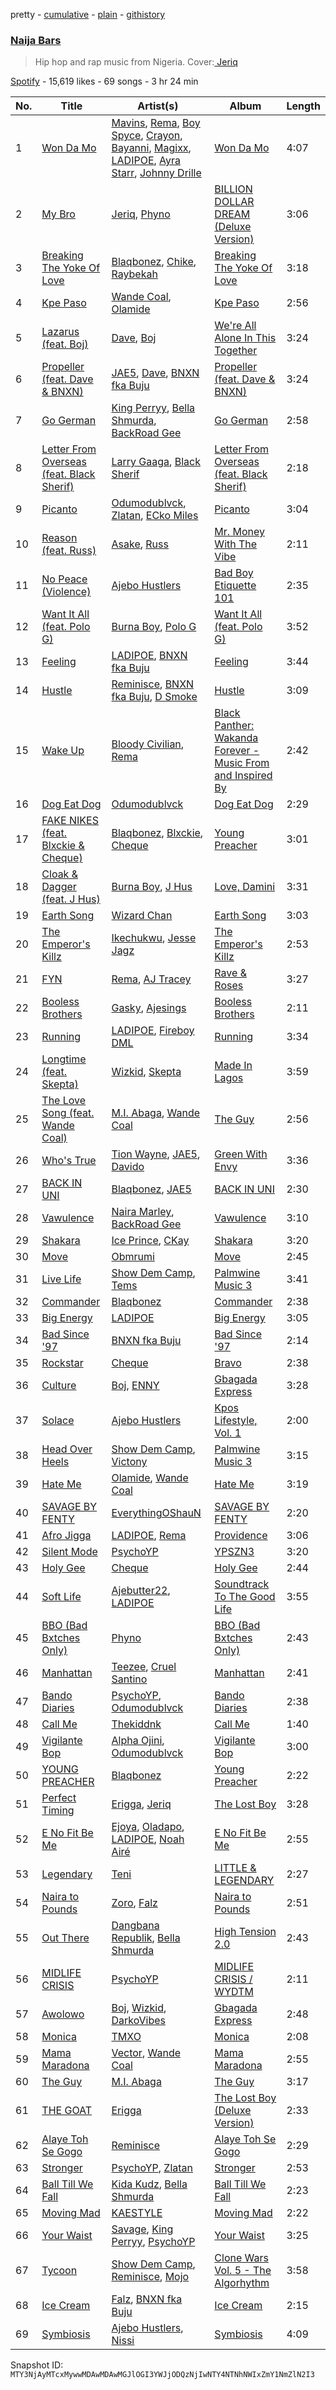 pretty - [cumulative](/playlists/cumulative/37i9dQZF1DWUHcUDX0za7N.md) - [plain](/playlists/plain/37i9dQZF1DWUHcUDX0za7N) - [githistory](https://github.githistory.xyz/mackorone/spotify-playlist-archive/blob/main/playlists/plain/37i9dQZF1DWUHcUDX0za7N)

### [Naija Bars ](https://open.spotify.com/playlist/37i9dQZF1DWUHcUDX0za7N)

> Hip hop and rap music from Nigeria\. Cover:<a href="https://open.spotify.com/artist/7MJaBrtUNMCVWliXOa7mwk?si=GZYCF3NjTmWkpbhFM2RqRA" > Jeriq </a>

[Spotify](https://open.spotify.com/user/spotify) - 15,619 likes - 69 songs - 3 hr 24 min

| No. | Title | Artist(s) | Album | Length |
|---|---|---|---|---|
| 1 | [Won Da Mo](https://open.spotify.com/track/0xPz8qjfchKRCAmABJH65Z) | [Mavins](https://open.spotify.com/artist/5JWBXFlYkBy3n2oN1To790), [Rema](https://open.spotify.com/artist/46pWGuE3dSwY3bMMXGBvVS), [Boy Spyce](https://open.spotify.com/artist/6DUbLg2GQ7Dd7G9v6uwoPT), [Crayon](https://open.spotify.com/artist/3Uv5hfyuC7TkLsQ6p4ikSb), [Bayanni](https://open.spotify.com/artist/6FbCERtE2CKqEWihHMYjcG), [Magixx](https://open.spotify.com/artist/0rskhjcLm5BxjwZDRs4142), [LADIPOE](https://open.spotify.com/artist/379IT6Szv0zgnw4xrdu4mu), [Ayra Starr](https://open.spotify.com/artist/3ZpEKRjHaHANcpk10u6Ntq), [Johnny Drille](https://open.spotify.com/artist/4f8vvLN5Rt3WszqOqVR9e9) | [Won Da Mo](https://open.spotify.com/album/6QwF6NbMHG9BWKNctTw2pC) | 4:07 |
| 2 | [My Bro](https://open.spotify.com/track/40PfZ3BA3B9DXqiOC7yUFh) | [Jeriq](https://open.spotify.com/artist/7MJaBrtUNMCVWliXOa7mwk), [Phyno](https://open.spotify.com/artist/6acbdy69rtlv8m9EW31MYl) | [BILLION DOLLAR DREAM \(Deluxe Version\)](https://open.spotify.com/album/17JDg6vlGbIPHoYT7Z0hPi) | 3:06 |
| 3 | [Breaking The Yoke Of Love](https://open.spotify.com/track/4Qpilnxi20LRgYr3a9iOJA) | [Blaqbonez](https://open.spotify.com/artist/12kjvw4e3gLp6qVHO65n7W), [Chike](https://open.spotify.com/artist/6zK1M4TcabpLQMNmmG2P0Q), [Raybekah](https://open.spotify.com/artist/0SwPkNmxB2YGHWVJMI8kpW) | [Breaking The Yoke Of Love](https://open.spotify.com/album/2gFTRUI821BCGGx2VNy3w6) | 3:18 |
| 4 | [Kpe Paso](https://open.spotify.com/track/4Mlgf7GD6bbx09N4uxqU3S) | [Wande Coal](https://open.spotify.com/artist/1fYVmAFB7sC7eDoF3mJXla), [Olamide](https://open.spotify.com/artist/4ovtyvs7j1jSmwhkBGHqSr) | [Kpe Paso](https://open.spotify.com/album/4UwYrizY5gCAUZJugVF9DR) | 2:56 |
| 5 | [Lazarus \(feat\. Boj\)](https://open.spotify.com/track/4wvnXoQqjIOoEis5eyTbCl) | [Dave](https://open.spotify.com/artist/6Ip8FS7vWT1uKkJSweANQK), [Boj](https://open.spotify.com/artist/4qYpTEJThZ8FC8KzyFrSWW) | [We're All Alone In This Together](https://open.spotify.com/album/6HwzIlrCDq3WF9vMq8meqG) | 3:24 |
| 6 | [Propeller \(feat\. Dave & BNXN\)](https://open.spotify.com/track/4A7sSA10D35HQUNrSOl5Zo) | [JAE5](https://open.spotify.com/artist/3NbqBIc16CNAe5nYSmHR3p), [Dave](https://open.spotify.com/artist/6Ip8FS7vWT1uKkJSweANQK), [BNXN fka Buju](https://open.spotify.com/artist/3zaDigUwjHvjOkSn0NDf9x) | [Propeller \(feat\. Dave & BNXN\)](https://open.spotify.com/album/1HpHd9hLNy77kZx5w07xqD) | 3:24 |
| 7 | [Go German](https://open.spotify.com/track/1YpGByjEamqwgni31e3Ylu) | [King Perryy](https://open.spotify.com/artist/2Srxd4jkUb5hcZEJO1SPnW), [Bella Shmurda](https://open.spotify.com/artist/7kK5badbqOjd8WlT2XWMeM), [BackRoad Gee](https://open.spotify.com/artist/51op6E2hjkeutwFhgw32mL) | [Go German](https://open.spotify.com/album/566SSg2JNZLMGCVu8euxNN) | 2:58 |
| 8 | [Letter From Overseas \(feat\. Black Sherif\)](https://open.spotify.com/track/67KA6E6erqyx2lL3ib0mxZ) | [Larry Gaaga](https://open.spotify.com/artist/62s0EsXQNJEwy8fKZ386VU), [Black Sherif](https://open.spotify.com/artist/2LiqbH7OhqP0yuaG8VL1wJ) | [Letter From Overseas \(feat\. Black Sherif\)](https://open.spotify.com/album/6ucz02tBn7xRIRjJJ5kfHA) | 2:18 |
| 9 | [Picanto](https://open.spotify.com/track/32R7SBDSQmhDM4qUgzTc6z) | [Odumodublvck](https://open.spotify.com/artist/3LOm0AZjpwVQebvkyanjDy), [Zlatan](https://open.spotify.com/artist/4mSWNal2Ixxf1zrXSTLoep), [ECko Miles](https://open.spotify.com/artist/7F57A9yjaUOkPcsEjyv4MD) | [Picanto](https://open.spotify.com/album/02rMmHXgJwTxkulqSrcgJc) | 3:04 |
| 10 | [Reason \(feat\. Russ\)](https://open.spotify.com/track/6WavyUNdnJk9SRW7ko9ack) | [Asake](https://open.spotify.com/artist/3a1tBryiczPAZpgoZN9Rzg), [Russ](https://open.spotify.com/artist/1z7b1Pr1rSlvWRzsW3HOrS) | [Mr\. Money With The Vibe](https://open.spotify.com/album/0lzPMIAYhhUSD2BPT0VQWI) | 2:11 |
| 11 | [No Peace \(Violence\)](https://open.spotify.com/track/1uQqjEsdd6LEKpfZxAeIIl) | [Ajebo Hustlers](https://open.spotify.com/artist/7oVwzvvrXEC8LbXhaNjTi4) | [Bad Boy Etiquette 101](https://open.spotify.com/album/2DNwwAZeVYl3Ld9zTP4zBA) | 2:35 |
| 12 | [Want It All \(feat\. Polo G\)](https://open.spotify.com/track/45s98gUcOcj5nJeFDNLH2g) | [Burna Boy](https://open.spotify.com/artist/3wcj11K77LjEY1PkEazffa), [Polo G](https://open.spotify.com/artist/6AgTAQt8XS6jRWi4sX7w49) | [Want It All \(feat\. Polo G\)](https://open.spotify.com/album/4sfZvwEahjF7he9xtv3Ftf) | 3:52 |
| 13 | [Feeling](https://open.spotify.com/track/29e2gdZN35wxeGgDtkXjIa) | [LADIPOE](https://open.spotify.com/artist/379IT6Szv0zgnw4xrdu4mu), [BNXN fka Buju](https://open.spotify.com/artist/3zaDigUwjHvjOkSn0NDf9x) | [Feeling](https://open.spotify.com/album/7HUbrb8z5gdwm9OoPEDh5A) | 3:44 |
| 14 | [Hustle](https://open.spotify.com/track/4cL6ewTK0FjZKtbajym8zp) | [Reminisce](https://open.spotify.com/artist/4YIOi9aFNviV1jRQeiNZgO), [BNXN fka Buju](https://open.spotify.com/artist/3zaDigUwjHvjOkSn0NDf9x), [D Smoke](https://open.spotify.com/artist/23rK0hajv5ix2yPM4IIgOo) | [Hustle](https://open.spotify.com/album/76r9uFJKQoU35DH0uVaxoH) | 3:09 |
| 15 | [Wake Up](https://open.spotify.com/track/11eM29CRUKqdlb6zHe13pP) | [Bloody Civilian](https://open.spotify.com/artist/59gzAeE63TMTxOdjU3Ew0K), [Rema](https://open.spotify.com/artist/46pWGuE3dSwY3bMMXGBvVS) | [Black Panther: Wakanda Forever \- Music From and Inspired By](https://open.spotify.com/album/06RK0wX4GqHcxBtHlVoGH5) | 2:42 |
| 16 | [Dog Eat Dog](https://open.spotify.com/track/4XYpWMW1ec7GJW2Eq8UA9k) | [Odumodublvck](https://open.spotify.com/artist/3LOm0AZjpwVQebvkyanjDy) | [Dog Eat Dog](https://open.spotify.com/album/00Q28Y8WQym1RRqM6iYmTH) | 2:29 |
| 17 | [FAKE NIKES \(feat\. Blxckie & Cheque\)](https://open.spotify.com/track/7bhBk8gX5aRsiUTBaaaCwq) | [Blaqbonez](https://open.spotify.com/artist/12kjvw4e3gLp6qVHO65n7W), [Blxckie](https://open.spotify.com/artist/4pQcWzOMSmmz5DK6TqO2FL), [Cheque](https://open.spotify.com/artist/4oQyXxDBq8FBhsjjS7MbcM) | [Young Preacher](https://open.spotify.com/album/5J4BbjFnBq9C31xsph3ld2) | 3:01 |
| 18 | [Cloak & Dagger \(feat\. J Hus\)](https://open.spotify.com/track/0cE68B5sCz9f3snJ5ueTGZ) | [Burna Boy](https://open.spotify.com/artist/3wcj11K77LjEY1PkEazffa), [J Hus](https://open.spotify.com/artist/2a0uxJgbvvIRI4GX8pYfcr) | [Love, Damini](https://open.spotify.com/album/6kgDkAupBVRSqbJPUaTJwQ) | 3:31 |
| 19 | [Earth Song](https://open.spotify.com/track/3jpNez5xEOn21zVcZwOXIy) | [Wizard Chan](https://open.spotify.com/artist/4NiZlwuau3hlznWpJYnme4) | [Earth Song](https://open.spotify.com/album/66g3VnctJ29DzhC0Rkh9FP) | 3:03 |
| 20 | [The Emperor's Killz](https://open.spotify.com/track/4Dji6d3OBRuQ8AVSkoiCvy) | [Ikechukwu](https://open.spotify.com/artist/7xhdfJjebilccfAhprilhE), [Jesse Jagz](https://open.spotify.com/artist/30N9JY1VoDikz8Czs2TKtT) | [The Emperor's Killz](https://open.spotify.com/album/1ntps2YD2MokdrfPpgPSRV) | 2:53 |
| 21 | [FYN](https://open.spotify.com/track/0kmVNMFtYuiN3vjyxsyZZS) | [Rema](https://open.spotify.com/artist/46pWGuE3dSwY3bMMXGBvVS), [AJ Tracey](https://open.spotify.com/artist/4Xi6LSfFqv26XgP9NKN26U) | [Rave & Roses](https://open.spotify.com/album/0xrTH9uvOL1BoFAOR61zTG) | 3:27 |
| 22 | [Booless Brothers](https://open.spotify.com/track/7gTgdhChd3dH93Ej8Qr8c5) | [Gasky](https://open.spotify.com/artist/5EyDiELo7F136IKRoicaB2), [Ajesings](https://open.spotify.com/artist/0ZWskTAdA6A0Y83znKqSDF) | [Booless Brothers](https://open.spotify.com/album/7lJsrNjkX9ObNZ7fQ4IEFD) | 2:11 |
| 23 | [Running](https://open.spotify.com/track/6858xmZthZ7jEe06VyZxbN) | [LADIPOE](https://open.spotify.com/artist/379IT6Szv0zgnw4xrdu4mu), [Fireboy DML](https://open.spotify.com/artist/75VKfyoBlkmrJFDqo1o2VY) | [Running](https://open.spotify.com/album/1AWGHIL0jPvPGowy2GKblP) | 3:34 |
| 24 | [Longtime \(feat\. Skepta\)](https://open.spotify.com/track/1JiR4RJaZlbZ5b3HG8jkeL) | [Wizkid](https://open.spotify.com/artist/3tVQdUvClmAT7URs9V3rsp), [Skepta](https://open.spotify.com/artist/2p1fiYHYiXz9qi0JJyxBzN) | [Made In Lagos](https://open.spotify.com/album/6HpMdN52TfJAwVbmkrFeBN) | 3:59 |
| 25 | [The Love Song \(feat\. Wande Coal\)](https://open.spotify.com/track/1Dv2XVRbsgjdvGVqFSVYUE) | [M.I\. Abaga](https://open.spotify.com/artist/0obuUG86gXYcMtRMNKaYKL), [Wande Coal](https://open.spotify.com/artist/1fYVmAFB7sC7eDoF3mJXla) | [The Guy](https://open.spotify.com/album/29rxfdTVf1LiDLwAF1qW8u) | 2:56 |
| 26 | [Who's True](https://open.spotify.com/track/3vMItL2i0J010aWIw1YUwr) | [Tion Wayne](https://open.spotify.com/artist/7b79bQFziJFedJb75k6hFt), [JAE5](https://open.spotify.com/artist/3NbqBIc16CNAe5nYSmHR3p), [Davido](https://open.spotify.com/artist/0Y3agQaa6g2r0YmHPOO9rh) | [Green With Envy](https://open.spotify.com/album/4YWgs2cK2u6lrIzM9Ve2wc) | 3:36 |
| 27 | [BACK IN UNI](https://open.spotify.com/track/1DjjSWom4la3p67sZcBWTN) | [Blaqbonez](https://open.spotify.com/artist/12kjvw4e3gLp6qVHO65n7W), [JAE5](https://open.spotify.com/artist/3NbqBIc16CNAe5nYSmHR3p) | [BACK IN UNI](https://open.spotify.com/album/3QvPbmCWd2dOOB0ZztZN5I) | 2:30 |
| 28 | [Vawulence](https://open.spotify.com/track/7e6gADAwdYOyDyaR5mge0T) | [Naira Marley](https://open.spotify.com/artist/5DfaMudUwkoz6TAPYifqkJ), [BackRoad Gee](https://open.spotify.com/artist/51op6E2hjkeutwFhgw32mL) | [Vawulence](https://open.spotify.com/album/7FnaCUETrQaDL8xQaSbgKq) | 3:10 |
| 29 | [Shakara](https://open.spotify.com/track/6XPPB2eOwBid6EbveTmVYe) | [Ice Prince](https://open.spotify.com/artist/1sSt1DqqqFLkPwfrqafVyn), [CKay](https://open.spotify.com/artist/048LktY5zMnakWq7PTtFrz) | [Shakara](https://open.spotify.com/album/2IAaPLIeM9CHUzqrTllGJI) | 3:20 |
| 30 | [Move](https://open.spotify.com/track/2yrZPZp445bFHivx2WZYEq) | [Obmrumi](https://open.spotify.com/artist/2tT51ZEbpFZ9ah71Ma9XEW) | [Move](https://open.spotify.com/album/3TMjXAxHbM7NTuo1mSNVDa) | 2:45 |
| 31 | [Live Life](https://open.spotify.com/track/4pKxSb1G8lArMWLqFCSPUz) | [Show Dem Camp](https://open.spotify.com/artist/0XqLMMiljB30SqHKV9PYsD), [Tems](https://open.spotify.com/artist/687cZJR45JO7jhk1LHIbgq) | [Palmwine Music 3](https://open.spotify.com/album/2BeECcZnwLsaYOndRSO9fF) | 3:41 |
| 32 | [Commander](https://open.spotify.com/track/5hqC4PiceksAR1UXRyHx0r) | [Blaqbonez](https://open.spotify.com/artist/12kjvw4e3gLp6qVHO65n7W) | [Commander](https://open.spotify.com/album/6AgVfi3qmgN0r3mi7MhPf3) | 2:38 |
| 33 | [Big Energy](https://open.spotify.com/track/4wG7xubJwUdjvdVJvAV1d9) | [LADIPOE](https://open.spotify.com/artist/379IT6Szv0zgnw4xrdu4mu) | [Big Energy](https://open.spotify.com/album/4ooUYNH9ZD44v6wpIv5huk) | 3:05 |
| 34 | [Bad Since '97](https://open.spotify.com/track/5t5oLw5209yleTnJSqM097) | [BNXN fka Buju](https://open.spotify.com/artist/3zaDigUwjHvjOkSn0NDf9x) | [Bad Since '97](https://open.spotify.com/album/0Uf8CLgcWoLrYwmBcp0pio) | 2:14 |
| 35 | [Rockstar](https://open.spotify.com/track/6qFHXH6EmEjL5t56fDNN73) | [Cheque](https://open.spotify.com/artist/4oQyXxDBq8FBhsjjS7MbcM) | [Bravo](https://open.spotify.com/album/2VrbmxYUpIxZHb6uq7d695) | 2:38 |
| 36 | [Culture](https://open.spotify.com/track/5jfkErsgpDgdMQzO563tNL) | [Boj](https://open.spotify.com/artist/4qYpTEJThZ8FC8KzyFrSWW), [ENNY](https://open.spotify.com/artist/3qEnCAnX23lvoxZYtBiPgL) | [Gbagada Express](https://open.spotify.com/album/0ZkoBYU0ykvOrHMz2uxfkn) | 3:28 |
| 37 | [Solace](https://open.spotify.com/track/61ltF3Ur8S1WYnrDVuoi79) | [Ajebo Hustlers](https://open.spotify.com/artist/7oVwzvvrXEC8LbXhaNjTi4) | [Kpos Lifestyle, Vol\. 1](https://open.spotify.com/album/14LQRjG0c0AUmVqCyFL01E) | 2:00 |
| 38 | [Head Over Heels](https://open.spotify.com/track/54q1vzK5sUXvNtxJCDrXGT) | [Show Dem Camp](https://open.spotify.com/artist/0XqLMMiljB30SqHKV9PYsD), [Victony](https://open.spotify.com/artist/1E5hfn5BduN2nnoZCJmUVG) | [Palmwine Music 3](https://open.spotify.com/album/2BeECcZnwLsaYOndRSO9fF) | 3:15 |
| 39 | [Hate Me](https://open.spotify.com/track/1tDf8B65kTrz87w5RJmgXG) | [Olamide](https://open.spotify.com/artist/4ovtyvs7j1jSmwhkBGHqSr), [Wande Coal](https://open.spotify.com/artist/1fYVmAFB7sC7eDoF3mJXla) | [Hate Me](https://open.spotify.com/album/4TMywqUCETaHjCMralaz1p) | 3:19 |
| 40 | [SAVAGE BY FENTY](https://open.spotify.com/track/35kUFJhbmP05do7bR4JorK) | [EverythingOShauN](https://open.spotify.com/artist/5OTdYlGM1r6HuTFAonqq03) | [SAVAGE BY FENTY](https://open.spotify.com/album/60fZP68vLte6PtTPYMQFzN) | 2:20 |
| 41 | [Afro Jigga](https://open.spotify.com/track/4z48XG61raE7WwbtJdIvqe) | [LADIPOE](https://open.spotify.com/artist/379IT6Szv0zgnw4xrdu4mu), [Rema](https://open.spotify.com/artist/46pWGuE3dSwY3bMMXGBvVS) | [Providence](https://open.spotify.com/album/6y0Jfh7dZgzKcxM2hP7PgF) | 3:06 |
| 42 | [Silent Mode](https://open.spotify.com/track/16czimzBLTAXTC8l4tdaMQ) | [PsychoYP](https://open.spotify.com/artist/4Hyl7QROvzELSzMO7OXdjr) | [YPSZN3](https://open.spotify.com/album/18fTwvrwISUL4KJiap0Ekp) | 3:20 |
| 43 | [Holy Gee](https://open.spotify.com/track/3Y8PRiBMczgHn3edpbCkfb) | [Cheque](https://open.spotify.com/artist/4oQyXxDBq8FBhsjjS7MbcM) | [Holy Gee](https://open.spotify.com/album/6G5EqRXFllg0YGv6sXk5IP) | 2:44 |
| 44 | [Soft Life](https://open.spotify.com/track/6JQWH9Kpcjp6RygaRwGnG2) | [Ajebutter22](https://open.spotify.com/artist/36gl2NBJNRaQakdS4fTKGW), [LADIPOE](https://open.spotify.com/artist/379IT6Szv0zgnw4xrdu4mu) | [Soundtrack To The Good Life](https://open.spotify.com/album/5JMesY6i8fM1d4Cg10NqYY) | 3:55 |
| 45 | [BBO \(Bad Bxtches Only\)](https://open.spotify.com/track/5SYbZNSUDKugdnsVAutBUf) | [Phyno](https://open.spotify.com/artist/6acbdy69rtlv8m9EW31MYl) | [BBO \(Bad Bxtches Only\)](https://open.spotify.com/album/4yaDvxGKIlvdoZh4OzPpOY) | 2:43 |
| 46 | [Manhattan](https://open.spotify.com/track/19SKgtnmtd6VY8vilw2wIy) | [Teezee](https://open.spotify.com/artist/6qgNjbWXJ9mbqKwznBLj5B), [Cruel Santino](https://open.spotify.com/artist/15GgEOJiFyjQm4tZ4D7qih) | [Manhattan](https://open.spotify.com/album/1ofHkWWW4k9wj8PUCPnD3K) | 2:41 |
| 47 | [Bando Diaries](https://open.spotify.com/track/6GbCVFzQZXgP2yd3EQv4hp) | [PsychoYP](https://open.spotify.com/artist/4Hyl7QROvzELSzMO7OXdjr), [Odumodublvck](https://open.spotify.com/artist/3LOm0AZjpwVQebvkyanjDy) | [Bando Diaries](https://open.spotify.com/album/21YNT7rWSXlWMDph9ZZnuC) | 2:38 |
| 48 | [Call Me](https://open.spotify.com/track/4lZyW9fqQxD6K2FC3XcD6t) | [Thekiddnk](https://open.spotify.com/artist/1rVu32t9I4VAf5CvShNpDy) | [Call Me](https://open.spotify.com/album/1ultX70qZ116mlkFOCIsgM) | 1:40 |
| 49 | [Vigilante Bop](https://open.spotify.com/track/4ZY2w3IQ4dMwXDg0C0SdlB) | [Alpha Ojini](https://open.spotify.com/artist/6qawnc72hY3uiAVLDZa6Rc), [Odumodublvck](https://open.spotify.com/artist/3LOm0AZjpwVQebvkyanjDy) | [Vigilante Bop](https://open.spotify.com/album/2W90ihxyThRpceuy94iejV) | 3:00 |
| 50 | [YOUNG PREACHER](https://open.spotify.com/track/3V71i8LUdPxuwEizJ9EYNM) | [Blaqbonez](https://open.spotify.com/artist/12kjvw4e3gLp6qVHO65n7W) | [Young Preacher](https://open.spotify.com/album/5J4BbjFnBq9C31xsph3ld2) | 2:22 |
| 51 | [Perfect Timing](https://open.spotify.com/track/02p4zzOLuPuJwFK4jDMLpA) | [Erigga](https://open.spotify.com/artist/39tfnGyyHWw6NeYS77RldF), [Jeriq](https://open.spotify.com/artist/7MJaBrtUNMCVWliXOa7mwk) | [The Lost Boy](https://open.spotify.com/album/2HPDq4nWDFz0rwW3Il34Ek) | 3:28 |
| 52 | [E No Fit Be Me](https://open.spotify.com/track/3lciDsGSVaG9gLzK5f0wc3) | [Ejoya](https://open.spotify.com/artist/6YiY30jVEsLhQfvla09lwi), [Oladapo](https://open.spotify.com/artist/6HAro8NBhDtn8csZDPEBuB), [LADIPOE](https://open.spotify.com/artist/379IT6Szv0zgnw4xrdu4mu), [Noah Airé](https://open.spotify.com/artist/6jOqT8eFLJJBFlnSVoMoqL) | [E No Fit Be Me](https://open.spotify.com/album/21pfkAkFwteF0tGAxVcEDE) | 2:55 |
| 53 | [Legendary](https://open.spotify.com/track/3SvMD6ePy6BrNmnNzBGdnD) | [Teni](https://open.spotify.com/artist/3ukrG1BmfEiuo0KDj8YTTS) | [LITTLE & LEGENDARY](https://open.spotify.com/album/4oHJ6JejDytkQ5b9GUSohI) | 2:27 |
| 54 | [Naira to Pounds](https://open.spotify.com/track/08fKwPwhN8qAAhotGDXHb1) | [Zoro](https://open.spotify.com/artist/3S3T7zQ5vPdxH6vvh4ipxm), [Falz](https://open.spotify.com/artist/2s187JqHC9kipPLBLWXubl) | [Naira to Pounds](https://open.spotify.com/album/0VXltd3jl5hKw3asE18ABr) | 2:51 |
| 55 | [Out There](https://open.spotify.com/track/292BMcWitjojrgMxZ3Zaj8) | [Dangbana Republik](https://open.spotify.com/artist/5ezmlxcj3HQvg2XZamXlZK), [Bella Shmurda](https://open.spotify.com/artist/7kK5badbqOjd8WlT2XWMeM) | [High Tension 2.0](https://open.spotify.com/album/43564usP2MXDmGPsjPHL8q) | 2:43 |
| 56 | [MIDLIFE CRISIS](https://open.spotify.com/track/1pVnCzZpNVODfXz3t4H9ub) | [PsychoYP](https://open.spotify.com/artist/4Hyl7QROvzELSzMO7OXdjr) | [MIDLIFE CRISIS / WYDTM](https://open.spotify.com/album/4zt5mhHF6V5xnA6kmHiTf0) | 2:11 |
| 57 | [Awolowo](https://open.spotify.com/track/7LD1W44Y7IfcIfzWGLyvFg) | [Boj](https://open.spotify.com/artist/4qYpTEJThZ8FC8KzyFrSWW), [Wizkid](https://open.spotify.com/artist/3tVQdUvClmAT7URs9V3rsp), [DarkoVibes](https://open.spotify.com/artist/5a3kizlLAxR0P6qZEti8T8) | [Gbagada Express](https://open.spotify.com/album/0ZkoBYU0ykvOrHMz2uxfkn) | 2:48 |
| 58 | [Monica](https://open.spotify.com/track/1vVpnZRghHBbAWSKxDaBNZ) | [TMXO](https://open.spotify.com/artist/4SwLuQAfzvjEuIx6SVwWZP) | [Monica](https://open.spotify.com/album/1O3EkG2OtqBnxElNZVmazo) | 2:08 |
| 59 | [Mama Maradona](https://open.spotify.com/track/11bQsRKQ9z0acI4klPQoQr) | [Vector](https://open.spotify.com/artist/2dIFhJ8RkRS2rXeDefY3t1), [Wande Coal](https://open.spotify.com/artist/1fYVmAFB7sC7eDoF3mJXla) | [Mama Maradona](https://open.spotify.com/album/4ZtZwFfgzEMn4pyy5SuJ8y) | 2:55 |
| 60 | [The Guy](https://open.spotify.com/track/6blCtzooXNbKlyDMgdp5zo) | [M.I\. Abaga](https://open.spotify.com/artist/0obuUG86gXYcMtRMNKaYKL) | [The Guy](https://open.spotify.com/album/2LKh0iw3OeLCIEkd0HsHeL) | 3:17 |
| 61 | [THE GOAT](https://open.spotify.com/track/6pLcTVmCUa6cDBAcwi9c3h) | [Erigga](https://open.spotify.com/artist/39tfnGyyHWw6NeYS77RldF) | [The Lost Boy \(Deluxe Version\)](https://open.spotify.com/album/7MDNR9DbdaUzv03PKMIkrp) | 2:33 |
| 62 | [Alaye Toh Se Gogo](https://open.spotify.com/track/7D3UxPNWR1ZHEQ4qYybRNm) | [Reminisce](https://open.spotify.com/artist/4YIOi9aFNviV1jRQeiNZgO) | [Alaye Toh Se Gogo](https://open.spotify.com/album/74CdCfkfszbFPowv6IbZ8a) | 2:29 |
| 63 | [Stronger](https://open.spotify.com/track/1IWNI9NFFieHtzhgW9ghK5) | [PsychoYP](https://open.spotify.com/artist/4Hyl7QROvzELSzMO7OXdjr), [Zlatan](https://open.spotify.com/artist/4mSWNal2Ixxf1zrXSTLoep) | [Stronger](https://open.spotify.com/album/2mfO2Esi28FBUHFoYuujZA) | 2:53 |
| 64 | [Ball Till We Fall](https://open.spotify.com/track/4ZrGslwrdNckETI7gktSwS) | [Kida Kudz](https://open.spotify.com/artist/4wrFUdBKN4RBMtC3ZoLVdw), [Bella Shmurda](https://open.spotify.com/artist/7kK5badbqOjd8WlT2XWMeM) | [Ball Till We Fall](https://open.spotify.com/album/1ykaxeBYRvI0boqwTezPTx) | 2:23 |
| 65 | [Moving Mad](https://open.spotify.com/track/3NEm37oSILi153aS3mJGsd) | [KAESTYLE](https://open.spotify.com/artist/0o4t6y0LBJWs76vvuuzg50) | [Moving Mad](https://open.spotify.com/album/1wqrmVrcBTus8veGMT2Nnq) | 2:22 |
| 66 | [Your Waist](https://open.spotify.com/track/2QKkkwmfTUA71dfLnMES9P) | [Savage](https://open.spotify.com/artist/2tXCRC5DEbW9crbmB6xpEn), [King Perryy](https://open.spotify.com/artist/2Srxd4jkUb5hcZEJO1SPnW), [PsychoYP](https://open.spotify.com/artist/4Hyl7QROvzELSzMO7OXdjr) | [Your Waist](https://open.spotify.com/album/6hnoe77FhbYGe73vGOvBVo) | 3:25 |
| 67 | [Tycoon](https://open.spotify.com/track/6MzulmD5wofNSMmBTqNsba) | [Show Dem Camp](https://open.spotify.com/artist/0XqLMMiljB30SqHKV9PYsD), [Reminisce](https://open.spotify.com/artist/4YIOi9aFNviV1jRQeiNZgO), [Mojo](https://open.spotify.com/artist/7sCNOLD0NCCcWvWphFUKcF) | [Clone Wars Vol\. 5 \- The Algorhythm](https://open.spotify.com/album/3yUUyNXWF0CFwaCFIEYHzJ) | 3:58 |
| 68 | [Ice Cream](https://open.spotify.com/track/0k1iGWN9cX5SzXE6dGn4to) | [Falz](https://open.spotify.com/artist/2s187JqHC9kipPLBLWXubl), [BNXN fka Buju](https://open.spotify.com/artist/3zaDigUwjHvjOkSn0NDf9x) | [Ice Cream](https://open.spotify.com/album/1k3GHzhZBvuLUEfpk5NdK5) | 2:15 |
| 69 | [Symbiosis](https://open.spotify.com/track/1xNAMQydjXH9LalZxVt4dN) | [Ajebo Hustlers](https://open.spotify.com/artist/7oVwzvvrXEC8LbXhaNjTi4), [Nissi](https://open.spotify.com/artist/4586oPyU8t6d4hGb1BPFTU) | [Symbiosis](https://open.spotify.com/album/4kW20Wc6qVcrBWfvVATqpN) | 4:09 |

Snapshot ID: `MTY3NjAyMTcxMywwMDAwMDAwMGJlOGI3YWJjODQzNjIwNTY4NTNhNWIxZmY1NmZlN2I3`
